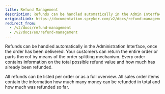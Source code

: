 ```yaml
---
title: Refund Management
description: Refunds can be handled automatically in the Admin Interface, once the order has been delivered. All refunds can be listed per order or as a full overview.
originalLink: https://documentation.spryker.com/v2/docs/refund-management
redirect_from:
  - /v2/docs/refund-management
  - /v2/docs/en/refund-management
---
```


Refunds can be handled automatically in the Administration Interface, once the order has been delivered. Your customers can return the entire order or parts thereof by means of the order splitting mechanism. Every order contains information on the total possible refund value and how much has already been refunded.

All refunds can be listed per order or as a full overview. All sales order items contain the information how much many money can be refunded in total and how much was refunded so far.
